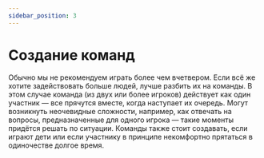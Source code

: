 ```yaml
---
sidebar_position: 3
---
```


# Создание команд

Обычно мы не рекомендуем играть более чем вчетвером. Если всё же хотите задействовать больше людей, лучше разбить их на команды. В этом случае команда (из двух или более игроков) действует как один участник — все прячутся вместе, когда наступает их очередь.
Могут возникнуть неочевидные сложности, например, как отвечать на вопросы, предназначенные для одного игрока — такие моменты придётся решать по ситуации.
Команды также стоит создавать, если играют дети или если участнику в принципе некомфортно прятаться в одиночестве долгое время.
